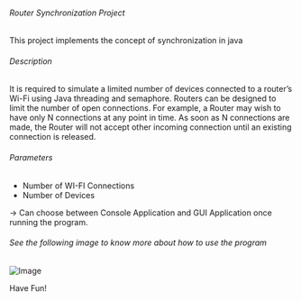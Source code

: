 ###### Router Synchronization Project

This project implements the concept of synchronization in java

###### Description

It is required to simulate a limited number of devices connected to a router’s Wi-Fi using Java threading and semaphore. Routers can be designed to limit the number of open connections.
For example, a Router may wish to have only N connections at any point in time. As soon as N connections are made,
the Router will not accept other incoming connection until an existing connection is released.

###### Parameters

* Number of WI-FI Connections
* Number of Devices

-> Can choose between Console Application and GUI Application once running the program.

###### See the following image to know more about how to use the program

![Image](https://github.com/TawfikYasser/Project-Guidance/blob/main/Desktop%20Application/Intermediate/Java/Router%20Synchronization/Router%20S-Img.png)

Have Fun!

